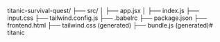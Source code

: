titanic-survival-quest/
├── src/
│   ├── app.jsx
│   ├── index.js
├── input.css
├── tailwind.config.js
├── .babelrc
├── package.json
├── frontend.html
├── tailwind.css (generated)
├── bundle.js (generated)# titanic
